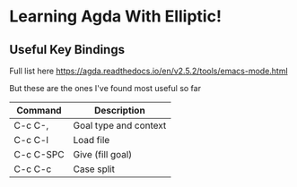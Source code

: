 # Learning Agda With Elliptic!

## Useful Key Bindings
Full list here https://agda.readthedocs.io/en/v2.5.2/tools/emacs-mode.html

But these are the ones I've found most useful so far

| Command   | Description           |
| ----------| --------------------- |
| C-c C-,   | Goal type and context |
| C-c C-l   | Load file             |
| C-c C-SPC | Give (fill goal)      |
| C-c C-c	  | Case split            |
